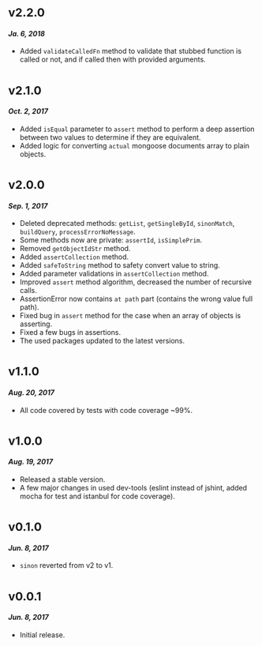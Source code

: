 # <sub>v2.2.0</sub>
#### _Ja. 6, 2018_

 * Added `validateCalledFn` method to validate that stubbed function is called or not, and if called then with provided arguments.
 
# <sub>v2.1.0</sub>
#### _Oct. 2, 2017_

 * Added `isEqual` parameter to `assert` method to perform a deep assertion between two values to determine if they are equivalent.
 * Added logic for converting `actual` mongoose documents array to plain objects.


# <sub>v2.0.0</sub>
#### _Sep. 1, 2017_

 * Deleted deprecated methods: `getList`, `getSingleById`, `sinonMatch`, `buildQuery`, `processErrorNoMessage`.
 * Some methods now are private: `assertId`, `isSimplePrim`.
 * Removed `getObjectIdStr` method.
 * Added `assertCollection` method. 
 * Added `safeToString` method to safety convert value to string.
 * Added parameter validations in `assertCollection` method.
 * Improved `assert` method algorithm, decreased the number of recursive calls.
 * AssertionError now contains `at path` part (contains the wrong value full path).
 * Fixed bug in `assert` method for the case when an array of objects is asserting.
 * Fixed a few bugs in assertions.
 * The used packages updated to the latest versions.

 # <sub>v1.1.0</sub>
#### _Aug. 20, 2017_

 * All code covered by tests with code coverage ~99%.
 
 # <sub>v1.0.0</sub>
#### _Aug. 19, 2017_

 * Released a stable version.
 * A few major changes in used dev-tools (eslint instead of jshint, added mocha for test and istanbul for code coverage).
 
 # <sub>v0.1.0</sub>
#### _Jun. 8, 2017_

 * `sinon` reverted from v2 to v1.

# <sub>v0.0.1</sub>
#### _Jun. 8, 2017_

 * Initial release.
